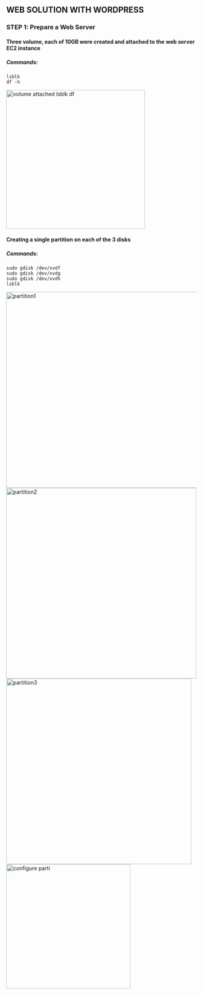 ## WEB SOLUTION WITH WORDPRESS
### STEP 1: Prepare a Web Server
#### Three volume, each of 10GB were created and attached to the web server EC2 instance
##### Commands:
``` 
lsblk
df -h
```  
<img width="367" alt="volume attached lsblk df" src="https://user-images.githubusercontent.com/112771723/193455497-92229c8b-54b6-4dfd-bee2-b89917cb61eb.png">

####  Creating a single partition on each of the 3 disks
##### Commands:
```
sudo gdisk /dev/xvdf
sudo gdisk /dev/xvdg
sudo gdisk /dev/xvdh
lsblk
```
<img width="517" alt="partition1" src="https://user-images.githubusercontent.com/112771723/193455916-3ad42478-7e4e-4278-ada3-13fe0cb09aa5.png">
<img width="503" alt="partition2" src="https://user-images.githubusercontent.com/112771723/193455925-52817850-cf00-4a3a-a469-d09cc566aa30.png">
<img width="490" alt="partition3" src="https://user-images.githubusercontent.com/112771723/193455929-d0cf214d-761f-43c9-832a-4de90223613f.png">
<img width="328" alt="configure parti" src="https://user-images.githubusercontent.com/112771723/193456055-056cb940-f2c3-4d07-adcc-2122fa53a036.png">





